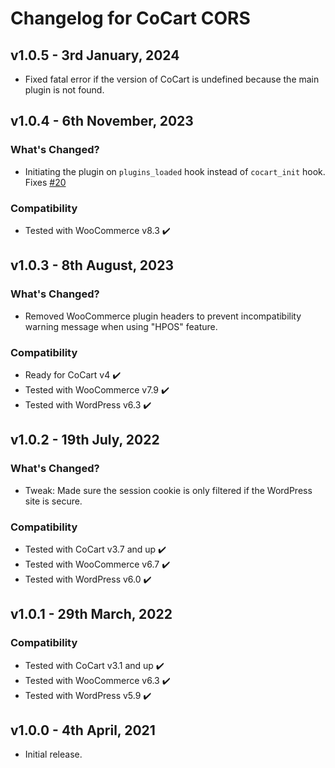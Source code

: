 # Changelog for CoCart CORS

## v1.0.5 - 3rd January, 2024

* Fixed fatal error if the version of CoCart is undefined because the main plugin is not found.

## v1.0.4 - 6th November, 2023

### What's Changed?

* Initiating the plugin on `plugins_loaded` hook instead of `cocart_init` hook. Fixes [#20](https://github.com/cocart-headless/cocart-cors/issues/20)

### Compatibility

* Tested with WooCommerce v8.3 ✔️

## v1.0.3 - 8th August, 2023

### What's Changed?

* Removed WooCommerce plugin headers to prevent incompatibility warning message when using "HPOS" feature.

### Compatibility

* Ready for CoCart v4 ✔️
* Tested with WooCommerce v7.9 ✔️
* Tested with WordPress v6.3 ✔️

## v1.0.2 - 19th July, 2022

### What's Changed?

* Tweak: Made sure the session cookie is only filtered if the WordPress site is secure.

### Compatibility

* Tested with CoCart v3.7 and up ✔️
* Tested with WooCommerce v6.7 ✔️
* Tested with WordPress v6.0 ✔️

## v1.0.1 - 29th March, 2022

### Compatibility

* Tested with CoCart v3.1 and up ✔️
* Tested with WooCommerce v6.3 ✔️
* Tested with WordPress v5.9 ✔️

## v1.0.0 - 4th April, 2021

* Initial release.

